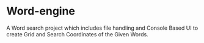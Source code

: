 # Word-engine
A Word search project which includes file handling and Console Based UI to create Grid and Search Coordinates of the Given Words.
